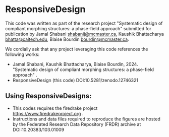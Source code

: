 # ResponsiveDesign
This code was written as part of the research project "Systematic design of compliant morphing structures: a phase-field approach" submitted for publication by Jamal Shabani <shabanij@mcmaster.ca>, Kaushik Bhattacharya <bhatta@caltech.edu>, Blaise Bourdin <bourdin@mcmaster.ca>.

We cordially ask that any project leveraging this code references the following works:
   * Jamal Shabani, Kaushik Bhattacharya, Blaise Bourdin, 2024. "Systematic design of compliant morphing structures: a phase-field approach" <DOI to be inserted later>.
   * ResponsiveDesign (this code) DOI:10.5281/zenodo.12746321  

## Using ResponsiveDesigns:
   * This codes requires the firedrake project https://www.firedrakeproject.org . 
   * Instructions and data files required to reproduce the figures are hosted by the Federated Research Data Repository (FRDR) archive at DOI:10.20383/103.01009


